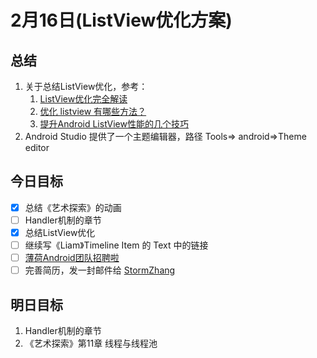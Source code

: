 # 2月16日(ListView优化方案)

## 总结

1. 关于总结ListView优化，参考：
   1. [ListView优化完全解读](http://blog.csdn.net/a910626/article/details/46946639)
   2. [优化 listview 有哪些方法？](https://www.zhihu.com/question/19703384)
   3. [提升Android ListView性能的几个技巧](http://www.imlongluo.com/blog/?p=263)
2. Android Studio 提供了一个主题编辑器，路径 Tools=> android=>Theme editor



## 今日目标

- [x] 总结《艺术探索》的动画
- [ ] Handler机制的章节
- [x] 总结ListView优化
- [ ] 继续写《Liam》Timeline Item 的 Text 中的链接
- [ ] [薄荷Android团队招聘啦](http://mp.weixin.qq.com/s?__biz=MzA4NTQwNDcyMA==&mid=402175270&idx=1&sn=61d24e82e7fe76f101ce973fa7bd6b72#rd)
- [ ] 完善简历，发一封邮件给 [StormZhang](http://stormzhang.com/)

## 明日目标

1. Handler机制的章节
2. 《艺术探索》第11章 线程与线程池